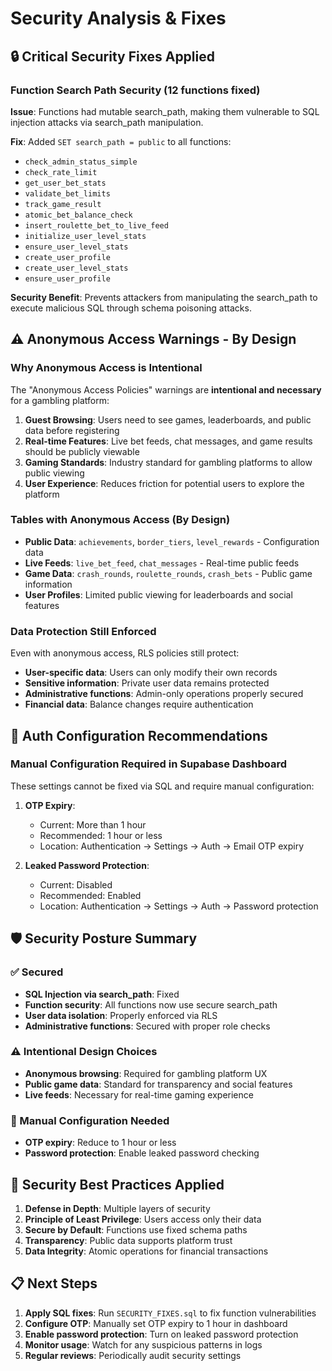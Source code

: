 # Security Analysis & Fixes

## 🔒 Critical Security Fixes Applied

### Function Search Path Security (12 functions fixed)
**Issue**: Functions had mutable search_path, making them vulnerable to SQL injection attacks via search_path manipulation.

**Fix**: Added `SET search_path = public` to all functions:
- `check_admin_status_simple`
- `check_rate_limit`
- `get_user_bet_stats`
- `validate_bet_limits`
- `track_game_result`
- `atomic_bet_balance_check`
- `insert_roulette_bet_to_live_feed`
- `initialize_user_level_stats`
- `ensure_user_level_stats`
- `create_user_profile`
- `create_user_level_stats`
- `ensure_user_profile`

**Security Benefit**: Prevents attackers from manipulating the search_path to execute malicious SQL through schema poisoning attacks.

## ⚠️ Anonymous Access Warnings - By Design

### Why Anonymous Access is Intentional

The "Anonymous Access Policies" warnings are **intentional and necessary** for a gambling platform:

1. **Guest Browsing**: Users need to see games, leaderboards, and public data before registering
2. **Real-time Features**: Live bet feeds, chat messages, and game results should be publicly viewable
3. **Gaming Standards**: Industry standard for gambling platforms to allow public viewing
4. **User Experience**: Reduces friction for potential users to explore the platform

### Tables with Anonymous Access (By Design)

- **Public Data**: `achievements`, `border_tiers`, `level_rewards` - Configuration data
- **Live Feeds**: `live_bet_feed`, `chat_messages` - Real-time public feeds
- **Game Data**: `crash_rounds`, `roulette_rounds`, `crash_bets` - Public game information
- **User Profiles**: Limited public viewing for leaderboards and social features

### Data Protection Still Enforced

Even with anonymous access, RLS policies still protect:
- **User-specific data**: Users can only modify their own records
- **Sensitive information**: Private user data remains protected
- **Administrative functions**: Admin-only operations properly secured
- **Financial data**: Balance changes require authentication

## 🔧 Auth Configuration Recommendations

### Manual Configuration Required in Supabase Dashboard

These settings cannot be fixed via SQL and require manual configuration:

1. **OTP Expiry**: 
   - Current: More than 1 hour
   - Recommended: 1 hour or less
   - Location: Authentication → Settings → Auth → Email OTP expiry

2. **Leaked Password Protection**:
   - Current: Disabled
   - Recommended: Enabled
   - Location: Authentication → Settings → Auth → Password protection

## 🛡️ Security Posture Summary

### ✅ Secured
- **SQL Injection via search_path**: Fixed
- **Function security**: All functions now use secure search_path
- **User data isolation**: Properly enforced via RLS
- **Administrative functions**: Secured with proper role checks

### ⚠️ Intentional Design Choices
- **Anonymous browsing**: Required for gambling platform UX
- **Public game data**: Standard for transparency and social features
- **Live feeds**: Necessary for real-time gaming experience

### 🔧 Manual Configuration Needed
- **OTP expiry**: Reduce to 1 hour or less
- **Password protection**: Enable leaked password checking

## 🎯 Security Best Practices Applied

1. **Defense in Depth**: Multiple layers of security
2. **Principle of Least Privilege**: Users access only their data
3. **Secure by Default**: Functions use fixed schema paths
4. **Transparency**: Public data supports platform trust
5. **Data Integrity**: Atomic operations for financial transactions

## 📋 Next Steps

1. **Apply SQL fixes**: Run `SECURITY_FIXES.sql` to fix function vulnerabilities
2. **Configure OTP**: Manually set OTP expiry to 1 hour in dashboard
3. **Enable password protection**: Turn on leaked password protection
4. **Monitor usage**: Watch for any suspicious patterns in logs
5. **Regular reviews**: Periodically audit security settings
